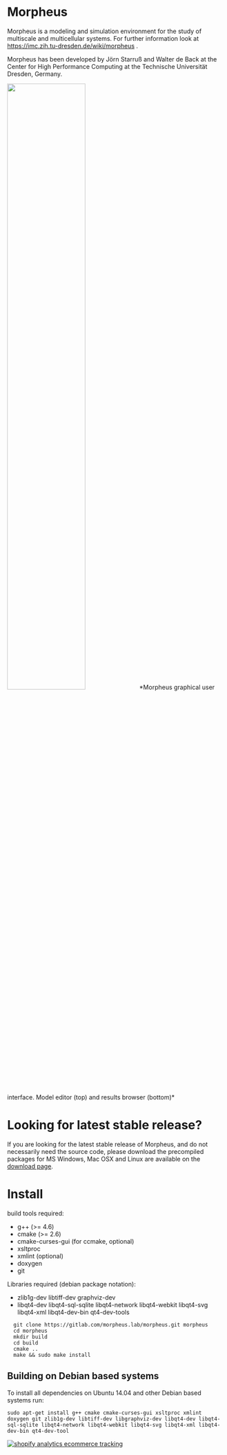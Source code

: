 Morpheus
========

Morpheus is a modeling and simulation environment for the study of multiscale and multicellular systems.
For further information look at https://imc.zih.tu-dresden.de/wiki/morpheus .

Morpheus has been developed by Jörn Starruß and Walter de Back at the Center for High Performance Computing at the Technische Universität Dresden, Germany.


<img src="https://gitlab.com/morpheus.lab/morpheus/uploads/3a7c4af0d6f9507f6143a67720d629e1/Morpheus.png" width="60%"/>
*Morpheus graphical user interface. Model editor (top) and results browser (bottom)*

Looking for latest stable release?
=====================

If you are looking for the latest stable release of Morpheus, and do not necessarily need the source code, please download the precompiled packages for MS Windows, Mac OSX and Linux are available on the [download page](https://imc.zih.tu-dresden.de/wiki/morpheus/doku.php?id=download:download). 

Install
=======

build tools required:
  - g++ (>= 4.6)
  - cmake (>= 2.6)
  - cmake-curses-gui (for ccmake, optional)
  - xsltproc
  - xmlint (optional)
  - doxygen
  - git

Libraries required (debian package notation):
  - zlib1g-dev libtiff-dev graphviz-dev
  - libqt4-dev libqt4-sql-sqlite libqt4-network libqt4-webkit libqt4-svg libqt4-xml libqt4-dev-bin qt4-dev-tools
  
```
  git clone https://gitlab.com/morpheus.lab/morpheus.git morpheus
  cd morpheus
  mkdir build
  cd build
  cmake ..
  make && sudo make install
```

Building on Debian based systems
--------------------------------
To install all dependencies on Ubuntu 14.04 and other Debian based systems run:
```  
sudo apt-get install g++ cmake cmake-curses-gui xsltproc xmlint doxygen git zlib1g-dev libtiff-dev libgraphviz-dev libqt4-dev libqt4-sql-sqlite libqt4-network libqt4-webkit libqt4-svg libqt4-xml libqt4-dev-bin qt4-dev-tool
``` 

<!--  StatCounter -->
<script type="text/javascript">
var sc_project=10858269; 
var sc_invisible=1; 
var sc_security="392b0df5"; 
var scJsHost = (("https:" == document.location.protocol) ?
"https://secure." : "http://www.");
document.write("<sc"+"ript type='text/javascript' src='" +
scJsHost+
"statcounter.com/counter/counter.js'></"+"script>");
</script>
<noscript><div class="statcounter"><a title="shopify
analytics ecommerce tracking"
href="http://statcounter.com/shopify/" target="_blank"><img
class="statcounter"
src="http://c.statcounter.com/10858269/0/392b0df5/1/"
alt="shopify analytics ecommerce
tracking"></a></div></noscript>
<!-- End of StatCounter Code -->
